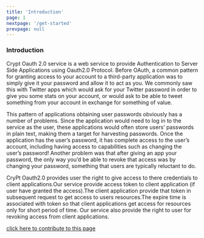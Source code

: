 ```yaml
---
title: 'Introduction'
page: 1
nextpage: '/get-started'
prevpage: null
---
```


### Introduction

Crypt Oauth 2.0 service is a web service to provide Authentication to Server Side Applications using Oauth2.0 Protocol. Before OAuth, a common pattern for granting access to your account to a third-party application was to simply give it your password and allow it to act as you. We commonly saw this with Twitter apps which would ask for your Twitter password in order to give you some stats on your account, or would ask to be able to tweet something from your account in exchange for something of value.

This pattern of applications obtaining user passwords obviously has a number of problems. Since the application would need to log in to the service as the user, these applications would often store users’ passwords in plain text, making them a target for harvesting passwords. Once the application has the user’s password, it has complete access to the user’s account, including having access to capabilities such as changing the user’s password! Another problem was that after giving an app your password, the only way you’d be able to revoke that access was by changing your password, something that users are typically reluctant to do.

CryPt Oauth2.0 provides user the right to give access to there credentials to client applications.Our service provide access token to client application (if user have granted the access).The client application provide that token in subsequent request to get access to users resources.The expire time is associated with token so that client applications get access for resources only for short period of time. Our service also provide the right to user for revoking access from client applications.

[click here to contribute to this page](https://github.com/sharvan-sharma/CryPt-docs/tree/master/src/markdown-pages/index.md)
